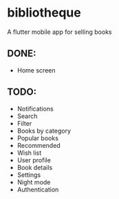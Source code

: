# bibliotheque

A flutter mobile app for selling books

## DONE:
- Home screen

## TODO:
- Notifications
- Search
- Filter
- Books by category
- Popular books
- Recommended
- Wish list
- User profile
- Book details
- Settings
- Night mode
- Authentication